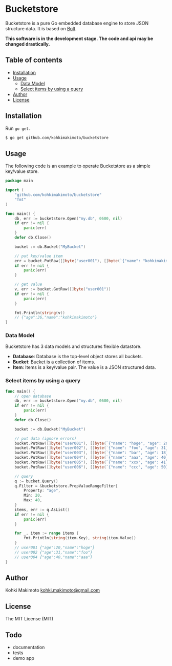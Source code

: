 # Bucketstore

Bucketstore is a pure Go embedded database engine to store JSON structure data.
It is based on [Bolt](https://github.com/boltdb/bolt).

**This software is in the development stage. The code and api may be changed drastically.**

## Table of contents

* [Installation](#installation)
* [Usage](#usage)
  * [Data Model](#data-model)
  * [Select items by using a query](#select-items-by-using-a-query)
* [Author](#author)
* [License](#license)

## Installation

Run `go get`.

```sh
$ go get github.com/kohkimakimoto/bucketstore
```

## Usage

The following code is an example to operate Bucketstore as a simple key/value store.

```go
package main

import (
	"github.com/kohkimakimoto/bucketstore"
	"fmt"
)

func main() {
	db, err := bucketstore.Open("my.db", 0600, nil)
	if err != nil {
		panic(err)
	}
	defer db.Close()

	bucket := db.Bucket("MyBucket")

	// put key/value item
	err = bucket.PutRaw([]byte("user001"), []byte(`{"name": "kohkimakimoto", "age": 36}`))
	if err != nil {
		panic(err)
	}

	// get value
	v, err := bucket.GetRaw([]byte("user001"))
	if err != nil {
		panic(err)
	}

	fmt.Println(string(v))
	// {"age":36,"name":"kohkimakimoto"}
}
```

### Data Model

Bucketstore has 3 data models and structures flexible datastore.

* **Database**: Database is the top-level object stores all buckets.
* **Bucket**: Bucket is a collection of items.
* **Item**: Items is a key/value pair. The value is a JSON structured data.


### Select items by using a query

```go
func main() {
	// open database
	db, err := bucketstore.Open("my.db", 0600, nil)
	if err != nil {
		panic(err)
	}
	defer db.Close()

	bucket := db.Bucket("MyBucket")

	// put data (ignore errors)
	bucket.PutRaw([]byte("user001"), []byte(`{"name": "hoge", "age": 20}`))
	bucket.PutRaw([]byte("user002"), []byte(`{"name": "foo", "age": 31}`))
	bucket.PutRaw([]byte("user003"), []byte(`{"name": "bar", "age": 18}`))
	bucket.PutRaw([]byte("user004"), []byte(`{"name": "aaa", "age": 40}`))
	bucket.PutRaw([]byte("user005"), []byte(`{"name": "xxx", "age": 41}`))
	bucket.PutRaw([]byte("user006"), []byte(`{"name": "ccc", "age": 50}`))

    // query
	q := bucket.Query()
	q.Filter = &bucketstore.PropValueRangeFilter{
		Property: "age",
		Min: 20,
		Max: 40,
	}
	items, err := q.AsList()
	if err != nil {
		panic(err)
	}

	for _, item := range items {
		fmt.Println(string(item.Key), string(item.Value))
	}
	// user001 {"age":20,"name":"hoge"}
	// user002 {"age":31,"name":"foo"}
	// user004 {"age":40,"name":"aaa"}
}
```

## Author

Kohki Makimoto <kohki.makimoto@gmail.com>

## License

The MIT License (MIT)

## Todo

* documentation
* tests
* demo app
